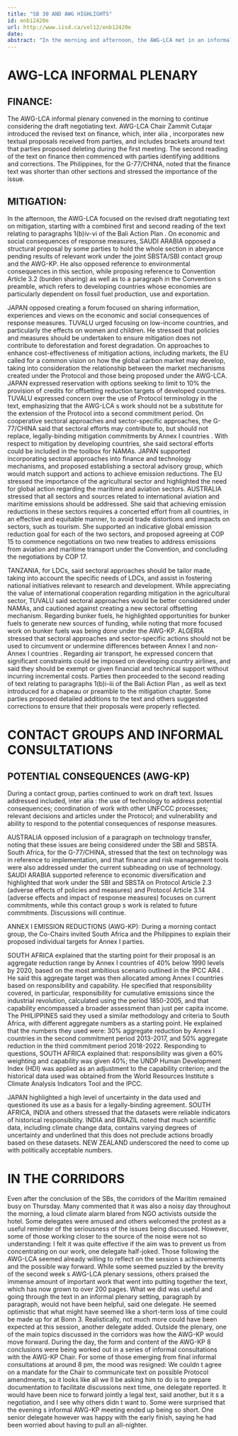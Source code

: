 ```yaml
---
title: "SB 30 AND AWG HIGHLIGHTS"
id: enb12420e
url: http://www.iisd.ca/vol12/enb12420e
date: 
abstract: "In the morning and afternoon, the AWG-LCA met in an informal plenary . Throughout the day, contact groups and informal consultations took place under the AWG-KP."
---
```


# AWG-LCA INFORMAL PLENARY

## FINANCE:

The AWG-LCA informal plenary convened in the morning to continue considering the draft negotiating text. AWG-LCA Chair Zammit Cutajar introduced the revised text on finance, which, inter alia , incorporates new textual proposals received from parties, and includes brackets around text that parties proposed deleting during the first meeting. The second reading of the text on finance then commenced with parties identifying additions and corrections. The Philippines, for the G-77/CHINA, noted that the finance text was shorter than other sections and stressed the importance of the issue.

## MITIGATION:

In the afternoon, the AWG-LCA focused on the revised draft negotiating text on mitigation, starting with a combined first and second reading of the text relating to paragraphs 1(b)iv-vi of the Bali Action Plan . On economic and social consequences of response measures, SAUDI ARABIA opposed a structural proposal by some parties to hold the whole section in abeyance pending results of relevant work under the joint SBSTA/SBI contact group and the AWG-KP. He also opposed reference to environmental consequences in this section, while proposing reference to Convention Article 3.2 (burden sharing) as well as to a paragraph in the Convention s preamble, which refers to developing countries whose economies are particularly dependent on fossil fuel production, use and exportation.

JAPAN opposed creating a forum focused on sharing information, experiences and views on the economic and social consequences of response measures. TUVALU urged focusing on low-income countries, and particularly the effects on women and children. He stressed that policies and measures should be undertaken to ensure mitigation does not contribute to deforestation and forest degradation. On approaches to enhance cost-effectiveness of mitigation actions, including markets, the EU called for a common vision on how the global carbon market may develop, taking into consideration the relationship between the market mechanisms created under the Protocol and those being proposed under the AWG-LCA. JAPAN expressed reservation with options seeking to limit to 10% the provision of credits for offsetting reduction targets of developed countries. TUVALU expressed concern over the use of Protocol terminology in the text, emphasizing that the AWG-LCA s work should not be a substitute for the extension of the Protocol into a second commitment period. On cooperative sectoral approaches and sector-specific approaches, the G-77/CHINA said that sectoral efforts may contribute to, but should not replace, legally-binding mitigation commitments by Annex I countries . With respect to mitigation by developing countries, she said sectoral efforts could be included in the toolbox for NAMAs. JAPAN supported incorporating sectoral approaches into finance and technology mechanisms, and proposed establishing a sectoral advisory group, which would match support and actions to achieve emission reductions. The EU stressed the importance of the agricultural sector and highlighted the need for global action regarding the maritime and aviation sectors. AUSTRALIA stressed that all sectors and sources related to international aviation and maritime emissions should be addressed. She said that achieving emission reductions in these sectors requires a concerted effort from all countries, in an effective and equitable manner, to avoid trade distortions and impacts on sectors, such as tourism. She supported an indicative global emission reduction goal for each of the two sectors, and proposed agreeing at COP 15 to commence negotiations on two new treaties to address emissions from aviation and maritime transport under the Convention, and concluding the negotiations by COP 17.

TANZANIA, for LDCs, said sectoral approaches should be tailor made, taking into account the specific needs of LDCs, and assist in fostering national initiatives relevant to research and development. While appreciating the value of international cooperation regarding mitigation in the agricultural sector, TUVALU said sectoral approaches would be better considered under NAMAs, and cautioned against creating a new sectoral offsetting mechanism. Regarding bunker fuels, he highlighted opportunities for bunker fuels to generate new sources of funding, while noting that more focused work on bunker fuels was being done under the AWG-KP. ALGERIA stressed that sectoral approaches and sector-specific actions should not be used to circumvent or undermine differences between Annex I and non-Annex I countries . Regarding air transport, he expressed concern that significant constraints could be imposed on developing country airlines, and said they should be exempt or given financial and technical support without incurring incremental costs. Parties then proceeded to the second reading of text relating to paragraphs 1(b)i-iii of the Bali Action Plan , as well as text introduced for a chapeau or preamble to the mitigation chapter. Some parties proposed detailed additions to the text and others suggested corrections to ensure that their proposals were properly reflected.

# CONTACT GROUPS AND INFORMAL CONSULTATIONS

## POTENTIAL CONSEQUENCES (AWG-KP)

During a contact group, parties continued to work on draft text. Issues addressed included, inter alia : the use of technology to address potential consequences; coordination of work with other UNFCCC processes; relevant decisions and articles under the Protocol; and vulnerability and ability to respond to the potential consequences of response measures.

AUSTRALIA opposed inclusion of a paragraph on technology transfer, noting that these issues are being considered under the SBI and SBSTA. South Africa, for the G-77/CHINA, stressed that the text on technology was in reference to implementation, and that finance and risk management tools were also addressed under the current subheading on use of technology. SAUDI ARABIA supported reference to economic diversification and highlighted that work under the SBI and SBSTA on Protocol Article 2.3 (adverse effects of policies and measures) and Protocol Article 3.14 (adverse effects and impact of response measures) focuses on current commitments, while this contact group s work is related to future commitments. Discussions will continue.

ANNEX I EMISSION REDUCTIONS (AWG-KP): During a morning contact group, the Co-Chairs invited South Africa and the Philippines to explain their proposed individual targets for Annex I parties.

SOUTH AFRICA explained that the starting point for their proposal is an aggregate reduction range by Annex I countries of 40% below 1990 levels by 2020, based on the most ambitious scenario outlined in the IPCC AR4 . He said this aggregate target was then allocated among Annex I countries based on responsibility and capability. He specified that responsibility covered, in particular, responsibility for cumulative emissions since the industrial revolution, calculated using the period 1850-2005, and that capability encompassed a broader assessment than just per capita income. The PHILIPPINES said they used a similar methodology and criteria to South Africa, with different aggregate numbers as a starting point. He explained that the numbers they used were: 30% aggregate reduction by Annex I countries in the second commitment period 2013-2017, and 50% aggregate reduction in the third commitment period 2018-2022. Responding to questions, SOUTH AFRICA explained that: responsibility was given a 60% weighting and capability was given 40%; the UNDP Human Development Index (HDI) was applied as an adjustment to the capability criterion; and the historical data used was obtained from the World Resources Institute s Climate Analysis Indicators Tool and the IPCC.

JAPAN highlighted a high level of uncertainty in the data used and questioned its use as a basis for a legally-binding agreement. SOUTH AFRICA, INDIA and others stressed that the datasets were reliable indicators of historical responsibility. INDIA and BRAZIL noted that much scientific data, including climate change data, contains varying degrees of uncertainty and underlined that this does not preclude actions broadly based on these datasets. NEW ZEALAND underscored the need to come up with politically acceptable numbers.

# IN THE CORRIDORS

Even after the conclusion of the SBs, the corridors of the Maritim remained busy on Thursday. Many commented that it was also a noisy day throughout the morning, a loud climate alarm blared from NGO activists outside the hotel. Some delegates were amused and others welcomed the protest as a useful reminder of the seriousness of the issues being discussed. However, some of those working closer to the source of the noise were not so understanding: I felt it was quite effective if the aim was to prevent us from concentrating on our work, one delegate half-joked. Those following the AWG-LCA seemed already willing to reflect on the session s achievements and the possible way forward. While some seemed puzzled by the brevity of the second week s AWG-LCA plenary sessions, others praised the immense amount of important work that went into putting together the text, which has now grown to over 200 pages. What we did was useful and going through the text in an informal plenary setting, paragraph by paragraph, would not have been helpful, said one delegate. He seemed optimistic that what might have seemed like a short-term loss of time could be made up for at Bonn 3. Realistically, not much more could have been expected at this session, another delegate added. Outside the plenary, one of the main topics discussed in the corridors was how the AWG-KP would move forward. During the day, the form and content of the AWG-KP 8 conclusions were being worked out in a series of informal consultations with the AWG-KP Chair. For some of those emerging from final informal consultations at around 8 pm, the mood was resigned: We couldn t agree on a mandate for the Chair to communicate text on possible Protocol amendments, so it looks like all we ll be asking him to do is to prepare documentation to facilitate discussions next time, one delegate reported. It would have been nice to forward jointly a legal text, said another, but it s a negotiation, and I see why others didn t want to. Some were surprised that the evening s informal AWG-KP meeting ended up being so short. One senior delegate however was happy with the early finish, saying he had been worried about having to pull an all-nighter.